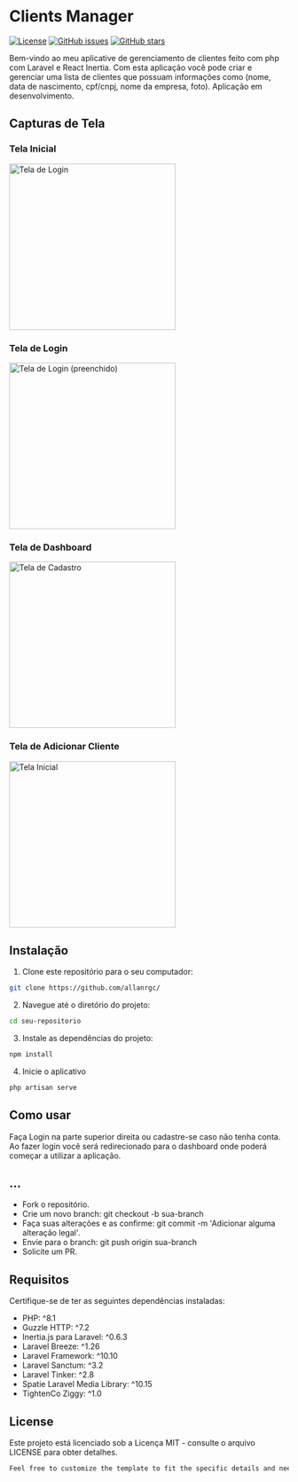 # Clients Manager

[![License](https://img.shields.io/badge/License-MIT-blue.svg)](LICENSE)
[![GitHub issues](https://img.shields.io/github/issues/your-username/your-repo)](https://github.com/your-username/your-repo/issues)
[![GitHub stars](https://img.shields.io/github/stars/your-username/your-repo)](https://github.com/your-username/your-repo/stargazers)

Bem-vindo ao meu aplicative de gerenciamento de clientes feito com php com Laravel e React Inertia. Com esta aplicação você pode criar e gerenciar uma lista de clientes que possuam informações como (nome, data de nascimento, cpf/cnpj, nome da empresa, foto). Aplicação em desenvolvimento.

## Capturas de Tela

### Tela Inicial
<img src="./public/Screenshot_main.png" alt="Tela de Login" width="300">

### Tela de Login 
<img src="./public/Screenshot_login.png" alt="Tela de Login (preenchido)" width="300">

### Tela de Dashboard
<img src="./public/Screenshot_dashboard.png" alt="Tela de Cadastro" width="300">

### Tela de Adicionar Cliente
<img src="./public/Screenshot_add.png" alt="Tela Inicial" width="300">



## Instalação

1. Clone este repositório para o seu computador:
```bash
git clone https://github.com/allanrgc/
```

2. Navegue até o diretório do projeto:
```bash
cd seu-repositorio
```

3. Instale as dependências do projeto:
```bash
npm install
```

4. Inicie o aplicativo
```bash
php artisan serve
```

## Como usar
Faça Login na parte superior direita ou cadastre-se caso não tenha conta.
                                Ao fazer login você será redirecionado para o dashboard onde poderá começar
                                a utilizar a aplicação.

## ...

- Fork o repositório.
- Crie um novo branch: git checkout -b sua-branch
- Faça suas alterações e as confirme: git commit -m 'Adicionar alguma alteração legal'.
- Envie para o branch: git push origin sua-branch
- Solicite um PR.

## Requisitos

Certifique-se de ter as seguintes dependências instaladas:

- PHP: ^8.1
- Guzzle HTTP: ^7.2
- Inertia.js para Laravel: ^0.6.3
- Laravel Breeze: ^1.26
- Laravel Framework: ^10.10
- Laravel Sanctum: ^3.2
- Laravel Tinker: ^2.8
- Spatie Laravel Media Library: ^10.15
- TightenCo Ziggy: ^1.0

## License
Este projeto está licenciado sob a Licença MIT - consulte o arquivo LICENSE para obter detalhes.


```bash
Feel free to customize the template to fit the specific details and needs of your project. Include relevant badges, images, or GIFs to make your README visually appealing and informative.
```